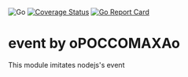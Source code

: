 ![Go](https://github.com/opoccomaxao-go/event/workflows/Go/badge.svg)
[![Coverage Status](https://coveralls.io/repos/github/opoccomaxao-go/event/badge.svg)](https://coveralls.io/github/opoccomaxao-go/event)
[![Go Report Card](https://goreportcard.com/badge/github.com/opoccomaxao-go/event)](https://goreportcard.com/report/github.com/opoccomaxao-go/event) 
# event by oPOCCOMAXAo
This module imitates nodejs's event
